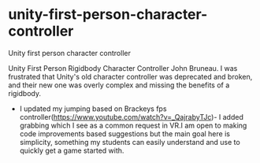 # unity-first-person-character-controller
Unity first person character controller

Unity First Person Rigidbody Character Controller
John Bruneau.
I was frustrated that Unity's old character controller was deprecated and broken, and their new one was overly complex and missing the benefits of a rigidbody.
- I updated my jumping based on Brackeys fps controller(https://www.youtube.com/watch?v=_QajrabyTJc)- I added grabbing which I see as a common request in VR.I am open to making code improvements based suggestions but the main goal here is simplicity, something my students can easily understand and use to quickly get a game started with.
